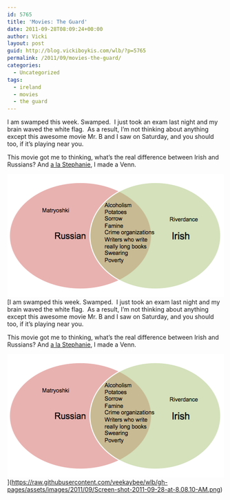 ```yaml
---
id: 5765
title: 'Movies: The Guard'
date: 2011-09-28T08:09:24+00:00
author: Vicki
layout: post
guid: http://blog.vickiboykis.com/wlb/?p=5765
permalink: /2011/09/movies-the-guard/
categories:
  - Uncategorized
tags:
  - ireland
  - movies
  - the guard
---
```

I am swamped this week. Swamped.  I just took an exam last night and my brain waved the white flag.  As a result, I&#8217;m not thinking about anything except this awesome movie Mr. B and I saw on Saturday, and you should too, if it&#8217;s playing near you.





This movie got me to thinking, what&#8217;s the real difference between Irish and Russians? And <a href="http://likethevodka.com/2011/04/06/vodka-infographic/" target="_blank">a la Stephanie</a>, I made a Venn.

[<img class="aligncenter size-full wp-image-5767" title="Screen shot 2011-09-28 at 8.09.00 AM" src="https://raw.githubusercontent.com/veekaybee/wlb/gh-pages/assets/images/2011/09/Screen-shot-2011-09-28-at-8.09.00-AM.png" alt="" width="517" height="286" />](https://raw.githubusercontent.com/veekaybee/wlb/gh-pages/assets/images/2011/09/Screen-shot-2011-09-28-at-8.09.00-AM.png)[I am swamped this week. Swamped.  I just took an exam last night and my brain waved the white flag.  As a result, I&#8217;m not thinking about anything except this awesome movie Mr. B and I saw on Saturday, and you should too, if it&#8217;s playing near you.





This movie got me to thinking, what&#8217;s the real difference between Irish and Russians? And <a href="http://likethevodka.com/2011/04/06/vodka-infographic/" target="_blank">a la Stephanie</a>, I made a Venn.

[<img class="aligncenter size-full wp-image-5767" title="Screen shot 2011-09-28 at 8.09.00 AM" src="https://raw.githubusercontent.com/veekaybee/wlb/gh-pages/assets/images/2011/09/Screen-shot-2011-09-28-at-8.09.00-AM.png" alt="" width="517" height="286" />](https://raw.githubusercontent.com/veekaybee/wlb/gh-pages/assets/images/2011/09/Screen-shot-2011-09-28-at-8.09.00-AM.png)](https://raw.githubusercontent.com/veekaybee/wlb/gh-pages/assets/images/2011/09/Screen-shot-2011-09-28-at-8.08.10-AM.png) 

&nbsp;

&nbsp;